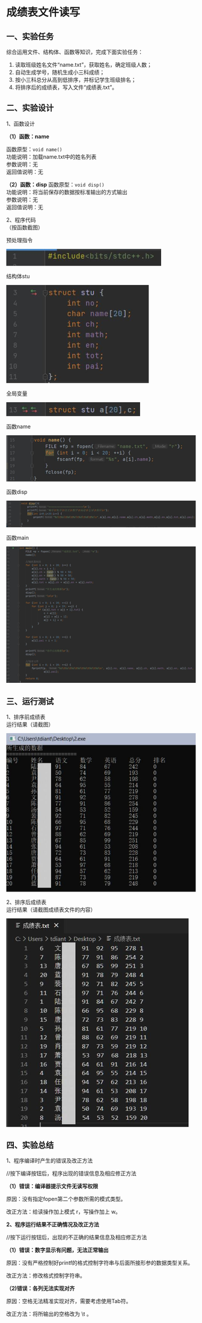 # 成绩表文件读写

## 一、实验任务

综合运用文件、结构体、函数等知识，完成下面实验任务：

1. 读取班级姓名文件“name.txt”，获取姓名，确定班级人数；
2. 自动生成学号，随机生成小三科成绩；
3. 按小三科总分从高到低排序，并标记学生班级排名；
4. 将排序后的成绩表，写入文件“成绩表.txt”。

## 二、实验设计

1、函数设计

**（1）函数：name**

函数原型：`void name() `  
功能说明：加载name.txt中的姓名列表  
参数说明：无  
返回值说明：无  

**（2）函数：disp**
函数原型：`void disp()`  
功能说明：将当前保存的数据按标准输出的方式输出  
参数说明：无  
返回值说明：无  

2、程序代码  
（按函数截图）

预处理指令

![](pic/sy11_1.jpg)

结构体stu

![](pic/sy11_2.jpg)

全局变量

![](pic/sy11_3.jpg)

函数name

![](pic/sy11_4.jpg)

函数disp

![](pic/sy11_5.jpg)

函数main

![](pic/sy11_6.jpg)


## 三、运行测试

1、排序前成绩表  
运行结果（请截图）

![](pic/sy11_7.jpg)

2、排序后成绩表  
运行结果（请截图成绩表文件的内容）

![](pic/sy11_8.jpg)

## 四、实验总结

1、程序编译时产生的错误及改正方法

//按下编译按钮后，程序出现的错误信息及相应修正方法

**（1）错误：编译器提示文件无读写权限**  

原因：没有指定fopen第二个参数所需的模式类型。

改正方法：给读操作加上模式 r，写操作加上 w。

**2、程序运行结果不正确情况及改正方法**

//按下运行按钮后，出现的不正确的结果信息及相应修正方法

**（1）错误：数字显示有问题，无法正常输出**

原因：没有严格控制好printf的格式控制字符串与后面所接形参的数据类型关系。

改正方法：修改格式控制字符串。

**（2)错误：各列无法实现对齐**  

原因：空格无法精准实现对齐，需要考虑使用Tab符。

改正方法：将所输出的空格改为 \t 。
